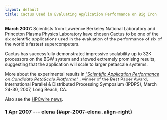 ```yaml
---
layout: default
title: Cactus Used in Evaluating Application Performance on Big Iron
---
```

**March 2007:** Scientists from Lawrence Berkeley National Laboratory
and Princeton Plasma Physics Laboratory have chosen Cactus to be one of
the six scientific applications used in the evaluation of the
performance of six of the world\'s fastest supercomputers.

Cactus has successfully demonstrated impressive scalability up to 32K
processors on the BGW system and showed extremely promising results,
suggesting that the application will scale to larger petascale systems.

More about the experimental results in [*\"Scientific Application
Performance on Candidate PetaScale
Platforms\"*](http://crd.lbl.gov/~oliker/papers/ipdps07.pdf) , winner of
the Best Paper Award, International Parallel & Distributed Processing
Symposium (IPDPS), March 24-30, 2007, Long Beach, CA.

Also see the [HPCwire news](http://www.hpcwire.com/hpc/1309580.html).

### 1 Apr 2007 --- elena {#apr-2007-elena .align-right}
